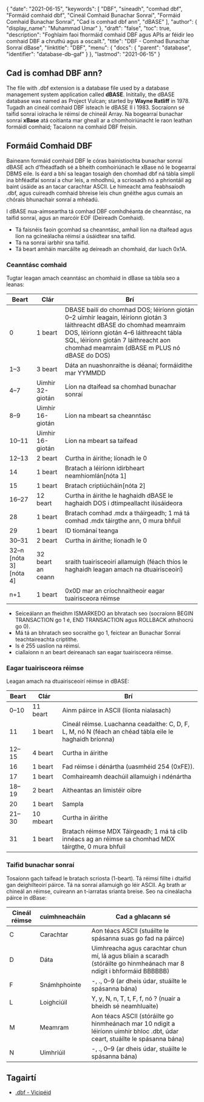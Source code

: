 {
  "date": "2021-06-15",
  "keywords": [
"DBF",
"síneadh",
"comhad dbf",
"Formáid comhaid dbf",
"Cineál Comhaid Bunachar Sonraí",
"Formáid Comhaid Bunachar Sonraí",
"Cad is comhad dbf ann",
"dBASE"
],
  "author": {
    "display_name": "Muhammad Umar"
},
  "draft": "false",
  "toc": true,
  "description": "Foghlaim faoi fhormáid comhaid DBF agus APIs ar féidir leo comhaid DBF a chruthú agus a oscailt.",
  "title": "DBF - Comhad Bunachar Sonraí dBase",
  "linktitle": "DBF",
  "menu": {
    "docs": {
      "parent": "database",
      "identifier": "database-db-gaf"
}
},
  "lastmod": "2021-06-15"
}

## Cad is comhad DBF ann?
The file with .dbf extension is a database file used by a database management system application called **dBASE**. Inititally, the dBASE database was named as Project Vulcan; started by **Wayne Ratliff** in 1978. Tugadh an cineál comhaid DBF isteach le dBASE II i 1983. Socraíonn sé taifid sonraí iolracha le réimsí de chineál Array. Na bogearraí bunachar sonraí **xBase** atá coitianta mar gheall ar a chomhoiriúnacht le raon leathan formáidí comhaid; Tacaíonn na comhaid DBF freisin.

## Formáid Comhaid DBF
Baineann formáid comhaid DBF le córas bainistíochta bunachar sonraí dBASE ach d’fhéadfadh sé a bheith comhoiriúnach le xBase nó le bogearraí DBMS eile. Is éard a bhí sa leagan tosaigh den chomhad dbf ná tábla simplí ina bhféadfaí sonraí a chur leis, a mhodhnú, a scriosadh nó a phriontáil ag baint úsáide as an tacar carachtar ASCII. Le himeacht ama feabhsaíodh .dbf, agus cuireadh comhaid bhreise leis chun gnéithe agus cumais an chórais bhunachair sonraí a mhéadú.

I dBASE nua-aimseartha tá comhad DBF comhdhéanta de cheanntásc, na taifid sonraí, agus an marcóir EOF (Deireadh Comhaid).

- Tá faisnéis faoin gcomhad sa cheanntásc, amhail líon na dtaifead agus líon na gcineálacha réimsí a úsáidtear sna taifid.
- Tá na sonraí iarbhír sna taifid.
- Tá beart amháin marcáilte ag deireadh an chomhaid, dar luach 0x1A.

### Ceanntásc comhaid
Tugtar leagan amach ceanntásc an chomhaid in dBase sa tábla seo a leanas:

| Beart | Clár | Brí |
---|---|---|
| 0 | 1 beart | DBASE bailí do chomhad DOS; léiríonn giotán 0–2 uimhir leagain, léiríonn giotán 3 láithreacht dBASE do chomhad meamraim DOS, léiríonn giotán 4–6 láithreacht tábla SQL, léiríonn giotán 7 láithreacht aon chomhad meamraim (dBASE m PLUS nó dBASE do DOS) |
| 1–3 | 3 beart | Dáta an nuashonraithe is déanaí; formáidithe mar YYMMDD |
| 4–7 | Uimhir 32-giotán | Líon na dtaifead sa chomhad bunachar sonraí |
| 8–9 | Uimhir 16-giotán | Líon na mbeart sa cheanntásc |
| 10–11 | Uimhir 16-giotán | Líon na mbeart sa taifead |
| 12–13 | 2 beart | Curtha in áirithe; líonadh le 0 |
| 14 | 1 beart | Bratach a léiríonn idirbheart neamhiomlán[nóta 1] |
| 15 | 1 beart | Bratach criptiúcháin[nóta 2] |
| 16–27 | 12 beart | Curtha in áirithe le haghaidh dBASE le haghaidh DOS i dtimpeallacht ilúsáideora |
| 28 | 1 beart | Bratach comhad .mdx a tháirgeadh; 1 má tá comhad .mdx táirgthe ann, 0 mura bhfuil |
| 29 | 1 beart | ID tiománaí teanga |
| 30–31 | 2 beart | Curtha in áirithe; líonadh le 0 |
| 32–n [nóta 3][nóta 4] | 32 beart an ceann | sraith tuairisceoirí allamuigh (féach thíos le haghaidh leagan amach na dtuairisceoirí) |
| n+1 | 1 beart | 0x0D mar an críochnaitheoir eagar tuairisceora réimse |

- Seiceálann an fheidhm ISMARKEDO an bhratach seo (socraíonn BEGIN TRANSACTION go 1 é, END TRANSACTION agus ROLLBACK athshocrú go 0).
- Má tá an bhratach seo socraithe go 1, feictear an Bunachar Sonraí teachtaireachta criptithe.
- Is é 255 uaslíon na réimsí.
- ciallaíonn n an beart deireanach san eagar tuairisceora réimse.

### Eagar tuairisceora réimse
Leagan amach na dtuairisceoirí réimse in dBASE:

| Beart | Clár | Brí |
---|---|---|
| 0–10 | 11 beart | Ainm páirce in ASCII (líonta nialasach) |
| 11 | 1 beart | Cineál réimse. Luachanna ceadaithe: C, D, F, L, M, nó N (féach an chéad tábla eile le haghaidh bríonna) |
| 12–15 | 4 beart | Curtha in áirithe |
| 16 | 1 beart | Fad réimse i dénártha (uasmhéid 254 (0xFE)). |
| 17 | 1 beart | Comhaireamh deachúil allamuigh i ndénártha |
| 18–19 | 2 beart | Aitheantas an limistéir oibre |
| 20 | 1 beart | Sampla |
| 21–30 | 10 mbeart | Curtha in áirithe |
| 31 | 1 beart | Bratach réimse MDX Táirgeadh; 1 má tá clib innéacs ag an réimse sa chomhad MDX táirgthe, 0 mura bhfuil |

### Taifid bunachar sonraí
Tosaíonn gach taifead le bratach scriosta (1-beart). Tá réimsí fillte i dtaifid gan deighilteoirí páirce. Tá na sonraí allamuigh go léir ASCII. Ag brath ar chineál an réimse, cuireann an t-iarratas srianta breise. Seo na cineálacha páirce in dBase:

| Cineál réimse | cuimhneacháin | Cad a ghlacann sé |
-------|-----|----|
| C | Carachtar | Aon téacs ASCII (stuáilte le spásanna suas go fad na páirce) |
| D | Dáta | Uimhreacha agus carachtar chun mí, lá agus bliain a scaradh (stóráilte go hinmheánach mar 8 ndigit i bhformáid BBBBBB) |
| F | Snámhphointe | -, ., 0–9 (ar dheis údar, stuáilte le spásanna bána) |
| L | Loighciúil | Y, y, N, n, T, t, F, f, nó ? (nuair a bheidh sé neamhluaite) |
| M | Meamram | Aon téacs ASCII (stóráilte go hinmheánach mar 10 ndigit a léiríonn uimhir bhloc .dbt, údar ceart, stuáilte le spásanna bána) |
| N | Uimhriúil | -, ., 0–9 (ar dheis údar, stuáilte le spásanna bána) |









## Tagairtí ##

* [.dbf - Vicipéid](https://en.wikipedia.org/wiki/.dbf)


